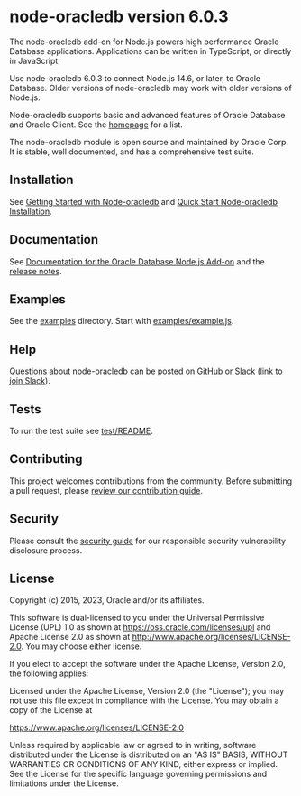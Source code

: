 # node-oracledb version 6.0.3

The node-oracledb add-on for Node.js powers high performance Oracle Database
applications.  Applications can be written in TypeScript, or directly in
JavaScript.

Use node-oracledb 6.0.3 to connect Node.js 14.6, or later, to Oracle
Database.  Older versions of node-oracledb may work with older versions of
Node.js.

Node-oracledb supports basic and advanced features of Oracle Database
and Oracle Client.  See the [homepage][4] for a list.

The node-oracledb module is open source and maintained by Oracle Corp.
It is stable, well documented, and has a comprehensive test suite.

## Installation

See [Getting Started with Node-oracledb][1] and [Quick Start Node-oracledb Installation][2].

## Documentation

See [Documentation for the Oracle Database Node.js Add-on][9] and the [release
notes][10].

## Examples

See the [examples][7] directory.  Start with [examples/example.js][8].

## Help

Questions about node-oracledb can be posted on [GitHub][3] or [Slack][5] ([link
to join Slack][6]).

## <a name="testing"></a> Tests

To run the test suite see [test/README][11].

## Contributing

This project welcomes contributions from the community. Before submitting a
pull request, please [review our contribution guide][12].

## Security

Please consult the [security guide][13] for our responsible security
vulnerability disclosure process.

## License

Copyright (c) 2015, 2023, Oracle and/or its affiliates.

This software is dual-licensed to you under the Universal Permissive License
(UPL) 1.0 as shown at https://oss.oracle.com/licenses/upl and Apache License
2.0 as shown at http://www.apache.org/licenses/LICENSE-2.0. You may choose
either license.

If you elect to accept the software under the Apache License, Version 2.0,
the following applies:

Licensed under the Apache License, Version 2.0 (the "License");
you may not use this file except in compliance with the License.
You may obtain a copy of the License at

   https://www.apache.org/licenses/LICENSE-2.0

Unless required by applicable law or agreed to in writing, software
distributed under the License is distributed on an "AS IS" BASIS,
WITHOUT WARRANTIES OR CONDITIONS OF ANY KIND, either express or implied.
See the License for the specific language governing permissions and
limitations under the License.

[1]: https://node-oracledb.readthedocs.io/en/latest/user_guide/introduction.html#getstarted
[2]: https://node-oracledb.readthedocs.io/en/latest/user_guide/installation.html#quickstart
[3]: https://github.com/oracle/node-oracledb/discussions
[4]: https://oracle.github.io/node-oracledb
[5]: https://node-oracledb.slack.com/
[6]: https://join.slack.com/t/node-oracledb/shared_invite/enQtNDU4Mjc2NzM5OTA2LWMzY2ZlZDY5MDdlMGZiMGRkY2IzYjI5OGU4YTEzZWM5YjQ3ODUzMjcxNWQyNzE4MzM5YjNkYjVmNDk5OWU5NDM
[7]: https://github.com/oracle/node-oracledb/blob/main/examples
[8]: https://github.com/oracle/node-oracledb/blob/main/examples/example.js
[9]: https://node-oracledb.readthedocs.io/en/latest/
[10]: https://node-oracledb.readthedocs.io/en/latest/release_notes.html
[11]: https://github.com/oracle/node-oracledb/blob/main/test/README.md
[12]: https://github.com/oracle/node-oracledb/blob/main/CONTRIBUTING.md
[13]: https://github.com/oracle/node-oracledb/blob/main/SECURITY.md
